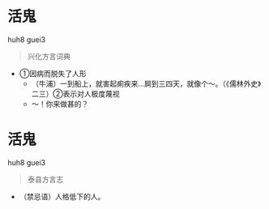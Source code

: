 # 活鬼
huh8 guei3
> 兴化方言词典
- ①因病而脱失了人形
  - （牛浦）一到船上，就害起痢疾来…屙到三四天，就像个～。（《儒林外史》二三）②表示对人极度蔑视
  - ～！你来做甚的？

# 活鬼
huh8 guei3
> 泰县方言志
- （禁忌语）人格低下的人。

